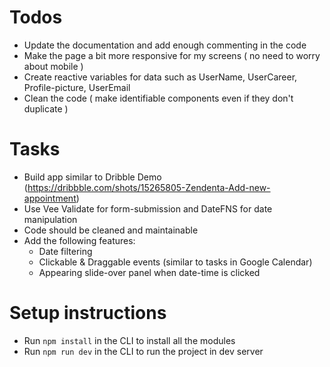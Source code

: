 # Todos
- Update the documentation and add enough commenting in the code
- Make the page a bit more responsive for my screens ( no need to worry about mobile )
- Create reactive variables for data such as UserName, UserCareer, Profile-picture, UserEmail
- Clean the code ( make identifiable components even if they don't duplicate )

# Tasks
- Build app similar to Dribble Demo (https://dribbble.com/shots/15265805-Zendenta-Add-new-appointment)
- Use Vee Validate for form-submission and DateFNS for date manipulation
- Code should be cleaned and maintainable
- Add the following features:
   - Date filtering
   - Clickable & Draggable events (similar to tasks in Google Calendar)
   - Appearing slide-over panel when date-time is clicked

# Setup instructions
- Run <code>npm install</code> in the CLI to install all the modules
- Run <code>npm run dev</code> in the CLI to run the project in dev server